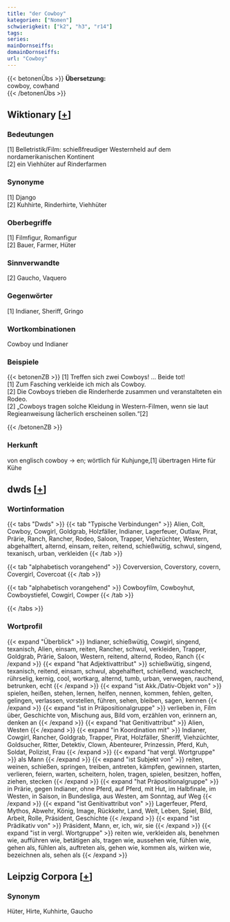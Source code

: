 ```yaml
---
title: "der Cowboy"
kategorien: ["Nomen"]
schwierigkeit: ["k2", "h3", "r14"]
tags:
series:
mainDornseiffs:
domainDornseiffs:
url: "Cowboy"
---
```


{{< betonenÜbs >}}
**Übersetzung:**  
cowboy, cowhand  
{{< /betonenÜbs >}}

## Wiktionary [[+](https://de.wiktionary.org/wiki/Cowboy)]

### Bedeutungen
[1] Belletristik/Film: schießfreudiger Westernheld auf dem nordamerikanischen Kontinent  
[2] ein Viehhüter auf Rinderfarmen  

### Synonyme
[1] Django  
[2] Kuhhirte, Rinderhirte, Viehhüter  

### Oberbegriffe
[1] Filmfigur, Romanfigur  
[2] Bauer, Farmer, Hüter  

### Sinnverwandte
[2] Gaucho, Vaquero  

### Gegenwörter
[1] Indianer, Sheriff, Gringo  

### Wortkombinationen
Cowboy und Indianer  

### Beispiele
{{< betonenZB >}}
[1] Treffen sich zwei Cowboys! … Beide tot!  
[1] Zum Fasching verkleide ich mich als Cowboy.  
[2] Die Cowboys trieben die Rinderherde zusammen und veranstalteten ein Rodeo.  
[2] „Cowboys tragen solche Kleidung in Western-Filmen, wenn sie laut Regieanweisung lächerlich erscheinen sollen.“[2]  

{{< /betonenZB >}}
### Herkunft
von englisch cowboy → en; wörtlich für Kuhjunge,[1] übertragen Hirte für Kühe  



## dwds [[+](https://www.dwds.de/wb/Cowboy)]

### Wortinformation
{{< tabs "Dwds" >}}
{{< tab "Typische Verbindungen" >}}
Alien, Colt, Cowboy, Cowgirl, Goldgrab, Holzfäller, Indianer, Lagerfeuer, Outlaw, Pirat, Prärie, Ranch, Rancher, Rodeo, Saloon, Trapper, Viehzüchter, Western, abgehalftert, alternd, einsam, reiten, reitend, schießwütig, schwul, singend, texanisch, urban, verkleiden
{{< /tab >}}

{{< tab "alphabetisch vorangehend" >}}
Coverversion, Coverstory, covern, Covergirl, Covercoat
{{< /tab >}}

{{< tab "alphabetisch vorangehend" >}}
Cowboyfilm, Cowboyhut, Cowboystiefel, Cowgirl, Cowper
{{< /tab >}}

{{< /tabs >}}

### Wortprofil
{{< expand "Überblick" >}} Indianer, schießwütig, Cowgirl, singend, texanisch, Alien, einsam, reiten, Rancher, schwul, verkleiden, Trapper, Goldgrab, Prärie, Saloon, Western, reitend, alternd, Rodeo, Ranch {{< /expand >}}
{{< expand "hat Adjektivattribut" >}} schießwütig, singend, texanisch, reitend, einsam, schwul, abgehalftert, schießend, waschecht, rührselig, kernig, cool, wortkarg, alternd, tumb, urban, verwegen, rauchend, betrunken, echt {{< /expand >}}
{{< expand "ist Akk./Dativ-Objekt von" >}} spielen, heißen, stehen, lernen, helfen, nennen, kommen, fehlen, gelten, gelingen, verlassen, vorstellen, führen, sehen, bleiben, sagen, kennen {{< /expand >}}
{{< expand "ist in Präpositionalgruppe" >}} verlieben in, Film über, Geschichte von, Mischung aus, Bild vom, erzählen von, erinnern an, denken an {{< /expand >}}
{{< expand "hat Genitivattribut" >}} Alien, Westen {{< /expand >}}
{{< expand "in Koordination mit" >}} Indianer, Cowgirl, Rancher, Goldgrab, Trapper, Pirat, Holzfäller, Sheriff, Viehzüchter, Goldsucher, Ritter, Detektiv, Clown, Abenteurer, Prinzessin, Pferd, Kuh, Soldat, Polizist, Frau {{< /expand >}}
{{< expand "hat vergl. Wortgruppe" >}} als Mann {{< /expand >}}
{{< expand "ist Subjekt von" >}} reiten, weinen, schießen, springen, treiben, antreten, kämpfen, gewinnen, starten, verlieren, feiern, warten, scheitern, holen, tragen, spielen, besitzen, hoffen, ziehen, stecken {{< /expand >}}
{{< expand "hat Präpositionalgruppe" >}} in Prärie, gegen Indianer, ohne Pferd, auf Pferd, mit Hut, im Halbfinale, im Westen, in Saison, in Bundesliga, aus Westen, am Sonntag, auf Weg {{< /expand >}}
{{< expand "ist Genitivattribut von" >}} Lagerfeuer, Pferd, Mythos, Abwehr, König, Image, Rückkehr, Land, Welt, Leben, Spiel, Bild, Arbeit, Rolle, Präsident, Geschichte {{< /expand >}}
{{< expand "ist Prädikativ von" >}} Präsident, Mann, er, ich, wir, sie {{< /expand >}}
{{< expand "ist in vergl. Wortgruppe" >}} reiten wie, verkleiden als, benehmen wie, aufführen wie, betätigen als, tragen wie, aussehen wie, fühlen wie, gehen als, fühlen als, auftreten als, gehen wie, kommen als, wirken wie, bezeichnen als, sehen als {{< /expand >}}

## Leipzig Corpora [[+](https://corpora.uni-leipzig.de/en/res?word=Cowboy&corpusId=deu_newscrawl-public_2018)]


### Synonym
Hüter, Hirte, Kuhhirte, Gaucho

